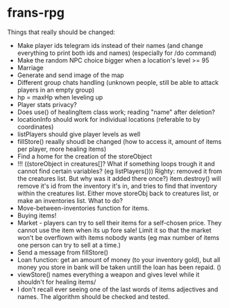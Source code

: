 # frans-rpg

Things that really should be changed:
- Make player ids telegram ids instead of their names (and change everything to print both ids and names) (especially for /do command)
- Make the random NPC choice bigger when a location's level >= 95
- Marriage
- Generate and send image of the map
- Different group chats handling (unknown people, still be able to attack players in an empty group)
- hp = maxHp when leveling up
- Player stats privacy?
- Does use() of healingItem class work; reading "name" after deletion?
- locationInfo should work for individual locations (referable to by coordinates)
- listPlayers should give player levels as well
- fillStore() reaally shoudl be changed (how to access it, amount of items per player, more healing items)
- Find a home for the creation of the storeObject
- !!! ((storeObject in creatures[]? What if something loops trough it and cannot find certain variables? (eg listPlayers())) Righty: removed it from the creatures list. But why was it added there once?) item.destroy() will remove it's id from the inventory it's in, and tries to find that inventory within the creatures list. Either move storeObj back to creatures list, or make an inventories list. What to do?
- Move-between-inventories function for items.
- Buying items!
- Market - players can try to sell their items for a self-chosen price. They cannot use the item when its up fore sale! Limit it so that the market won't be overflown with items nobody wants (eg max number of items one person can try to sell at a time.)
- Send a message from fillStore()
- Loan function: get an amount of money (to your inventory gold), but all money you store in bank will be taken untill the loan has been repaid. ()
- viewStore() names everything a weapon and gives level while it shouldn't for healing items/
- I don't recall ever seeing one of the last words of items adjectives and names. The algorithm should be checked and tested.
